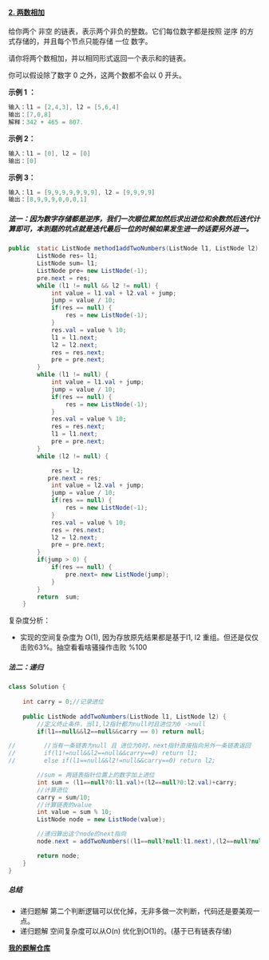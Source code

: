 #### [2. 两数相加](https://leetcode-cn.com/problems/add-two-numbers/)
给你两个 非空 的链表，表示两个非负的整数。它们每位数字都是按照 逆序 的方式存储的，并且每个节点只能存储 一位 数字。

请你将两个数相加，并以相同形式返回一个表示和的链表。

你可以假设除了数字 0 之外，这两个数都不会以 0 开头。


**示例 1 ：**

```java
输入：l1 = [2,4,3], l2 = [5,6,4]
输出：[7,0,8]
解释：342 + 465 = 807.
```


**示例 2：**

```java
输入：l1 = [0], l2 = [0]
输出：[0]
```

**示例 3：**

```java
输入：l1 = [9,9,9,9,9,9,9], l2 = [9,9,9,9]
输出：[8,9,9,9,0,0,0,1]
```

##### 法一：因为数字存储都是逆序，我们一次顺位累加然后求出进位和余数然后迭代计算即可，本到题的坑点就是迭代最后一位的时候如果发生进一的话要另外进一。

```java
public  static ListNode method1addTwoNumbers(ListNode l1, ListNode l2) {int jump = 0;
        ListNode res= l1;
        ListNode sum= l1;
        ListNode pre= new ListNode(-1);
        pre.next = res;
        while (l1 != null && l2 != null) {
            int value = l1.val + l2.val + jump;
            jump = value / 10;
            if(res == null) {
                res = new ListNode(-1);
            }
            res.val = value % 10;
            l1 = l1.next;
            l2 = l2.next;
            res = res.next;
            pre = pre.next;
        }
        while (l1 != null) {
            int value = l1.val + jump;
            jump = value / 10;
            if(res == null) {
                res = new ListNode(-1);
            }
            res.val = value % 10;
            res = res.next;
            l1 = l1.next;
            pre = pre.next;
        }
        while (l2 != null) {

            res = l2;
           pre.next = res;
            int value = l2.val + jump;
            jump = value / 10;
            if(res == null) {
                res = new ListNode(-1);
            }
            res.val = value % 10;
            res = res.next;
            l2 = l2.next;
            pre = pre.next;
        }
        if(jump > 0) {
            if(res == null) {
                pre.next= new ListNode(jump);
            }
        }
        return  sum;
    }
```
复杂度分析：
- 实现的空间复杂度为 O(1), 因为存放原先结果都是基于l1, l2 重组。但还是仅仅击败63%。抽空看看啥骚操作击败 %100
##### 法二：递归

```java
class Solution {
    
    int carry = 0;//记录进位
    
    public ListNode addTwoNumbers(ListNode l1, ListNode l2) {
        //定义终止条件，当l1,l2指针都为null时且进位为0 ->null
        if(l1==null&&l2==null&&carry == 0) return null;

//        //当有一条链表为null 且 进位为0时，next指针直接指向另外一条链表返回
//        if(l1!=null&&l2==null&&carry==0) return l1;
//        else if(l1==null&&l2!=null&&carry==0) return l2;

        //sum = 两链表指针位置上的数字加上进位
        int sum = (l1==null?0:l1.val)+(l2==null?0:l2.val)+carry;
        //计算进位
        carry = sum/10;
        //计算链表的value
        int value = sum % 10;
        ListNode node = new ListNode(value);

        //递归算出这个node的next指向
        node.next = addTwoNumbers((l1==null?null:l1.next),(l2==null?null:l2.next));

        return node;
    }
}
```


##### 总结
- 递归题解 第二个判断逻辑可以优化掉，无非多做一次判断，代码还是要美观一点。
- 递归题解 空间复杂度可以从O(n) 优化到O(1)的。(基于已有链表存储)



[**我的题解仓库**](https://github.com/jiazhiyuans/Leetcode)


